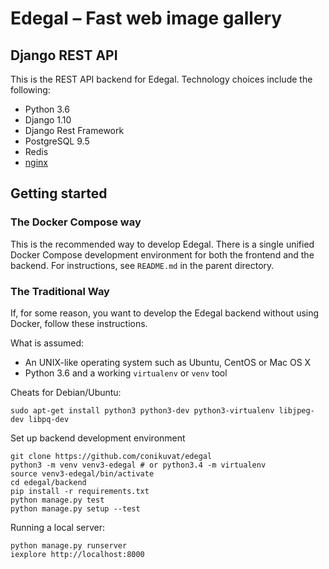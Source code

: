 # Edegal – Fast web image gallery

## Django REST API

This is the REST API backend for Edegal. Technology choices include the following:

* Python 3.6
* Django 1.10
* Django Rest Framework
* PostgreSQL 9.5
* Redis
* [nginx](https://github.com/nginx/nginx)

## Getting started

### The Docker Compose way

This is the recommended way to develop Edegal. There is a single unified Docker Compose development environment for both the frontend and the backend. For instructions, see `README.md` in the parent directory.

### The Traditional Way

If, for some reason, you want to develop the Edegal backend without using Docker, follow these instructions.

What is assumed:

* An UNIX-like operating system such as Ubuntu, CentOS or Mac OS X
* Python 3.6 and a working `virtualenv` or `venv` tool

Cheats for Debian/Ubuntu:

    sudo apt-get install python3 python3-dev python3-virtualenv libjpeg-dev libpq-dev

Set up backend development environment

    git clone https://github.com/conikuvat/edegal
    python3 -m venv venv3-edegal # or python3.4 -m virtualenv
    source venv3-edegal/bin/activate
    cd edegal/backend
    pip install -r requirements.txt
    python manage.py test
    python manage.py setup --test

Running a local server:

    python manage.py runserver
    iexplore http://localhost:8000
